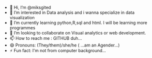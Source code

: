- 👋 Hi, I’m @miksgited 
- 👀 I’m interested in Data analysis and i wanna specialize in data visualization
- 🌱 I’m currently learning python,R,sql and html. I will be learning more programmes
- 💞️ I’m looking to collaborate on Visual analytics or web development.
- 📫 How to reach me : GITHUB duh...
- 😄 Pronouns: (They/them)/she/he ( ...am an Agender...)
- ⚡ Fun fact: I'm not from computer background...

<!---
miksgited/miksgited is a ✨ special ✨ repository because its `README.md` (this file) appears on your GitHub profile.
You can click the Preview link to take a look at your changes.
--->
